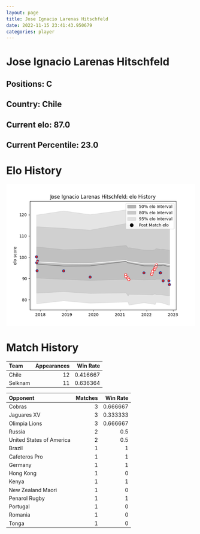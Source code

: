 ```yaml
---  
layout: page  
title: Jose Ignacio Larenas Hitschfeld  
date: 2022-11-15 23:41:43.950679  
categories: player  
---
```

# Jose Ignacio Larenas Hitschfeld

## Positions: C

## Country: Chile

## Current elo: 87.0

## Current Percentile: 23.0

# Elo History


![elo history](history_JoseIgnacioLarenasHitschfeld.png)
# Match History


| Team    |   Appearances |   Win Rate |
|:--------|--------------:|-----------:|
| Chile   |            12 |   0.416667 |
| Selknam |            11 |   0.636364 |

| Opponent                 |   Matches |   Win Rate |
|:-------------------------|----------:|-----------:|
| Cobras                   |         3 |   0.666667 |
| Jaguares XV              |         3 |   0.333333 |
| Olimpia Lions            |         3 |   0.666667 |
| Russia                   |         2 |   0.5      |
| United States of America |         2 |   0.5      |
| Brazil                   |         1 |   1        |
| Cafeteros Pro            |         1 |   1        |
| Germany                  |         1 |   1        |
| Hong Kong                |         1 |   0        |
| Kenya                    |         1 |   1        |
| New Zealand Maori        |         1 |   0        |
| Penarol Rugby            |         1 |   1        |
| Portugal                 |         1 |   0        |
| Romania                  |         1 |   0        |
| Tonga                    |         1 |   0        |